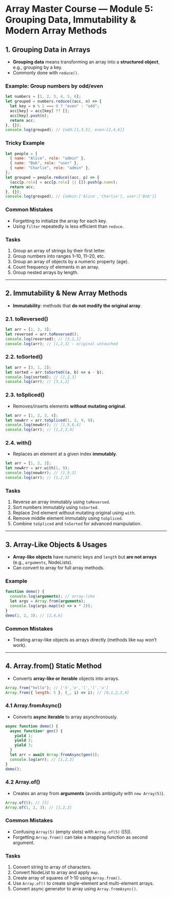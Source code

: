 # **Array Master Course — Module 5: Grouping Data, Immutability & Modern Array Methods**

## **1. Grouping Data in Arrays**

- **Grouping data** means transforming an array into a **structured object**, e.g., grouping by a key.
- Commonly done with `reduce()`.

### **Example: Group numbers by odd/even**

```javascript
let numbers = [1, 2, 3, 4, 5, 6];
let grouped = numbers.reduce((acc, n) => {
  let key = n % 2 === 0 ? "even" : "odd";
  acc[key] = acc[key] ?? [];
  acc[key].push(n);
  return acc;
}, {});
console.log(grouped); // {odd:[1,3,5], even:[2,4,6]}
```

### **Tricky Example**

```javascript
let people = [
  { name: "Alice", role: "admin" },
  { name: "Bob", role: "user" },
  { name: "Charlie", role: "admin" },
];
let grouped = people.reduce((acc, p) => {
  (acc[p.role] = acc[p.role] || []).push(p.name);
  return acc;
}, {});
console.log(grouped); // {admin:['Alice','Charlie'], user:['Bob']}
```

### **Common Mistakes**

- Forgetting to initialize the array for each key.
- Using `filter` repeatedly is less efficient than `reduce`.

### **Tasks**

1. Group an array of strings by their first letter.
2. Group numbers into ranges 1–10, 11–20, etc.
3. Group an array of objects by a numeric property (age).
4. Count frequency of elements in an array.
5. Group nested arrays by length.

---

## **2. Immutability & New Array Methods**

- **Immutability**: methods that **do not modify the original array**.

### **2.1. toReversed()**

```javascript
let arr = [1, 2, 3];
let reversed = arr.toReversed();
console.log(reversed); // [3,2,1]
console.log(arr); // [1,2,3] — original untouched
```

### **2.2. toSorted()**

```javascript
let arr = [3, 1, 2];
let sorted = arr.toSorted((a, b) => a - b);
console.log(sorted); // [1,2,3]
console.log(arr); // [3,1,2]
```

### **2.3. toSpliced()**

- Removes/inserts elements **without mutating original**.

```javascript
let arr = [1, 2, 3, 4];
let newArr = arr.toSpliced(1, 2, 9, 8);
console.log(newArr); // [1,9,8,4]
console.log(arr); // [1,2,3,4]
```

### **2.4. with()**

- Replaces an element at a given index **immutably**.

```javascript
let arr = [1, 2, 3];
let newArr = arr.with(1, 9);
console.log(newArr); // [1,9,3]
console.log(arr); // [1,2,3]
```

### **Tasks**

1. Reverse an array immutably using `toReversed`.
2. Sort numbers immutably using `toSorted`.
3. Replace 2nd element without mutating original using `with`.
4. Remove middle element immutably using `toSpliced`.
5. Combine `toSpliced` and `toSorted` for advanced manipulation.

---

## **3. Array-Like Objects & Usages**

- **Array-like objects** have numeric keys and `length` but **are not arrays** (e.g., `arguments`, NodeLists).
- Can convert to array for full array methods.

### **Example**

```javascript
function demo() {
  console.log(arguments); // array-like
  let args = Array.from(arguments);
  console.log(args.map((x) => x * 2));
}
demo(1, 2, 3); // [2,4,6]
```

### **Common Mistakes**

- Treating array-like objects as arrays directly (methods like `map` won’t work).

---

## **4. Array.from() Static Method**

- Converts **array-like or iterable** objects into arrays.

```javascript
Array.from("hello"); // ['h','e','l','l','o']
Array.from({ length: 5 }, (_, i) => i); // [0,1,2,3,4]
```

### **4.1 Array.fromAsync()**

- Converts **async iterable** to array asynchronously.

```javascript
async function demo() {
  async function* gen() {
    yield 1;
    yield 2;
    yield 3;
  }
  let arr = await Array.fromAsync(gen());
  console.log(arr); // [1,2,3]
}
demo();
```

### **4.2 Array.of()**

- Creates an array from **arguments** (avoids ambiguity with `new Array(5)`).

```javascript
Array.of(5); // [5]
Array.of(1, 2, 3); // [1,2,3]
```

### **Common Mistakes**

- Confusing `Array(5)` (empty slots) with `Array.of(5)` ([5]).
- Forgetting `Array.from()` can take a mapping function as second argument.

### **Tasks**

1. Convert string to array of characters.
2. Convert NodeList to array and apply `map`.
3. Create array of squares of 1–10 using `Array.from()`.
4. Use `Array.of()` to create single-element and multi-element arrays.
5. Convert async generator to array using `Array.fromAsync()`.
